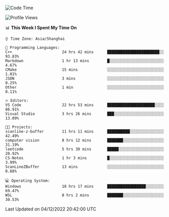 <!--START_SECTION:waka-->
![Code Time](http://img.shields.io/badge/Code%20Time-415%20hrs%204%20mins-blue)

![Profile Views](http://img.shields.io/badge/Profile%20Views-3-blue)

📊 **This Week I Spent My Time On** 

```text
⌚︎ Time Zone: Asia/Shanghai

💬 Programming Languages: 
C++                      24 hrs 42 mins      ███████████████████████░░   93.83% 
Markdown                 1 hr 13 mins        █░░░░░░░░░░░░░░░░░░░░░░░░   4.67% 
CMake                    15 mins             ░░░░░░░░░░░░░░░░░░░░░░░░░   1.01% 
JSON                     3 mins              ░░░░░░░░░░░░░░░░░░░░░░░░░   0.25% 
Other                    1 min               ░░░░░░░░░░░░░░░░░░░░░░░░░   0.11%

🔥 Editors: 
VS Code                  22 hrs 53 mins      █████████████████████░░░░   86.91% 
Visual Studio            3 hrs 26 mins       ███░░░░░░░░░░░░░░░░░░░░░░   13.09%

🐱‍💻 Projects: 
scanline-z-buffer        11 hrs 11 mins      ██████████░░░░░░░░░░░░░░░   42.49% 
computer vision          8 hrs 12 mins       ███████░░░░░░░░░░░░░░░░░░   31.19% 
leetcode                 5 hrs 30 mins       █████░░░░░░░░░░░░░░░░░░░░   20.92% 
CS-Notes                 1 hr 3 mins         █░░░░░░░░░░░░░░░░░░░░░░░░   3.99% 
ScanLineZBuffer          13 mins             ░░░░░░░░░░░░░░░░░░░░░░░░░   0.88%

💻 Operating System: 
Windows                  18 hrs 17 mins      █████████████████░░░░░░░░   69.47% 
WSL                      8 hrs 2 mins        ███████░░░░░░░░░░░░░░░░░░   30.53%

```


 Last Updated on 04/12/2022 20:42:00 UTC
<!--END_SECTION:waka-->